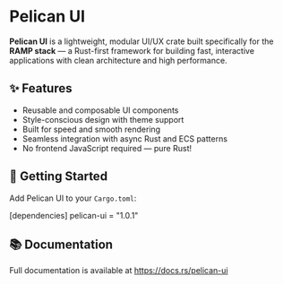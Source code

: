 # Pelican UI

**Pelican UI** is a lightweight, modular UI/UX crate built specifically for the **RAMP stack** — a Rust-first framework for building fast, interactive applications with clean architecture and high performance.

## ✨ Features

- Reusable and composable UI components
- Style-conscious design with theme support
- Built for speed and smooth rendering
- Seamless integration with async Rust and ECS patterns
- No frontend JavaScript required — pure Rust!

## 🚀 Getting Started

Add Pelican UI to your `Cargo.toml`:

[dependencies]
pelican-ui = "1.0.1"

## 📚 Documentation
Full documentation is available at https://docs.rs/pelican-ui
